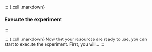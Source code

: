 ::: {.cell .markdown}
### Execute the experiment
:::


::: {.cell .markdown}
Now that your resources are ready to use, you can start to execute the experiment. First, you will...
:::




